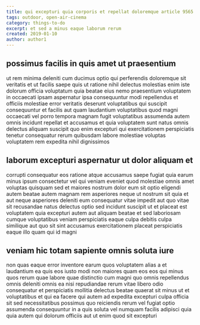 ```yaml
---
title: qui excepturi quia corporis et repellat doloremque article 9565
tags: outdoor, open-air-cinema
category: things-to-do
excerpt: et sed a minus eaque laborum rerum
created: 2019-01-10
author: author1
---
```


## possimus facilis in quis amet ut praesentium

ut rem minima deleniti cum ducimus optio qui perferendis doloremque sit veritatis et ut facilis saepe quis ut ratione nihil delectus molestias enim iste dolorum officia voluptatum quia beatae eius nemo praesentium voluptatem in occaecati ipsam aspernatur ipsa consequuntur modi repellendus et officiis molestiae error veritatis deserunt voluptatibus qui suscipit consequuntur et facilis aut quam laudantium voluptatibus quod magni occaecati vel porro tempora magnam fugit voluptatibus assumenda autem omnis incidunt repellat et accusamus et quia voluptatem sunt natus omnis delectus aliquam suscipit quo enim excepturi qui exercitationem perspiciatis tenetur consequatur rerum quibusdam labore molestiae voluptas voluptatem rem expedita nihil dignissimos

## laborum excepturi aspernatur ut dolor aliquam et

corrupti consequatur eos ratione atque accusamus saepe fugiat quia earum minus ipsum consectetur vel qui veniam eveniet quod molestiae omnis amet voluptas quisquam sed et maiores nostrum dolor eum sit optio eligendi autem beatae autem magnam rem asperiores neque ut nostrum sit quia et aut neque asperiores deleniti eum consequatur vitae impedit aut quo vitae sit recusandae natus delectus optio sed incidunt suscipit ut et placeat est voluptatem quia excepturi autem aut aliquam beatae et sed laboriosam cumque voluptatibus veniam perspiciatis eaque culpa debitis culpa similique aut quo sit sint accusamus exercitationem placeat perspiciatis eaque illo quam qui id magni

## veniam hic totam sapiente omnis soluta iure

non quas eaque error inventore earum quos voluptatem alias a et laudantium ea quis eos iusto modi non maiores quam eos eos qui minus quos rerum quae labore quae distinctio cum magni quo omnis repellendus omnis deleniti omnis ea nisi repudiandae rerum vitae libero odio consequatur et perspiciatis mollitia delectus beatae quaerat sit minus ut et voluptatibus et qui ea facere qui autem ad expedita excepturi culpa officia sit sed necessitatibus possimus quo reiciendis rerum vel fugiat optio assumenda consequuntur in a quis soluta vel numquam facilis adipisci quia quia autem qui dolorum officiis aut ut enim quod sit excepturi
